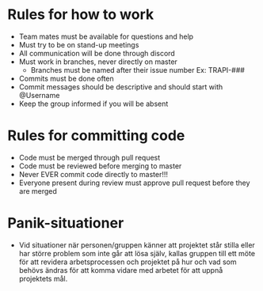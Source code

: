 # Rules for how to work

* Team mates must be available for questions and help
* Must try to be on stand-up meetings
* All communication will be done through discord
* Must work in branches, never directly on master
  * Branches must be named after their issue number Ex: TRAPI-###
* Commits must be done often
* Commit messages should be descriptive and should start with @Username
* Keep the group informed if you will be absent



# Rules for committing code

* Code must be merged through pull request
* Code must be reviewed before merging to master
* Never EVER commit code directly to master!!!
* Everyone present during review must approve pull request before they are merged

# Panik-situationer

* Vid situationer när personen/gruppen känner att projektet står stilla eller har större problem som inte går att lösa själv, kallas gruppen till ett möte för att revidera arbetsprocessen och projektet på hur och vad som behövs ändras för att komma vidare med arbetet för att uppnå projektets mål.
